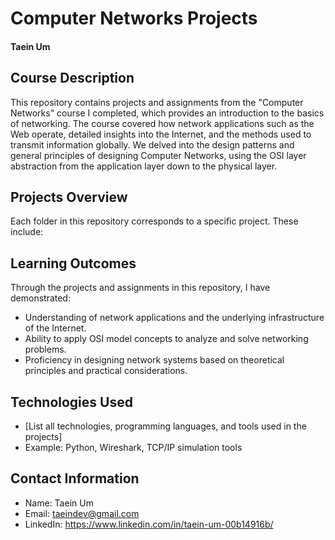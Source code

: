 # Computer Networks Projects

#### Taein Um



## Course Description
This repository contains projects and assignments from the "Computer Networks" course I completed, which provides an introduction to the basics of networking. The course covered how network applications such as the Web operate, detailed insights into the Internet, and the methods used to transmit information globally. We delved into the design patterns and general principles of designing Computer Networks, using the OSI layer abstraction from the application layer down to the physical layer.




## Projects Overview
Each folder in this repository corresponds to a specific project. These include:



## Learning Outcomes
Through the projects and assignments in this repository, I have demonstrated:
- Understanding of network applications and the underlying infrastructure of the Internet.
- Ability to apply OSI model concepts to analyze and solve networking problems.
- Proficiency in designing network systems based on theoretical principles and practical considerations.



## Technologies Used
- [List all technologies, programming languages, and tools used in the projects]
- Example: Python, Wireshark, TCP/IP simulation tools



## Contact Information
- Name: Taein Um
- Email: taeindev@gmail.com
- LinkedIn: https://www.linkedin.com/in/taein-um-00b14916b/
